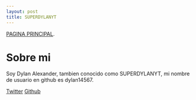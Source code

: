 ```yaml
---
layout: post
title: SUPERDYLANYT
---
```


[PAGINA PRINCIPAL](./index.html).

# Sobre mi 

Soy Dylan Alexander, tambien conocido como SUPERDYLANYT,
mi nombre de usuario en github es dylan14567.

<div class="share">
  <a href="https://twitter.com/DYLAN1456711{{ include.url | absolute_url }}" class="tw">Twitter</a>
  <a href="https://github.com/dylan14567{{ include.url | absolute_url }}" class="tg">Github</a>
</div>
